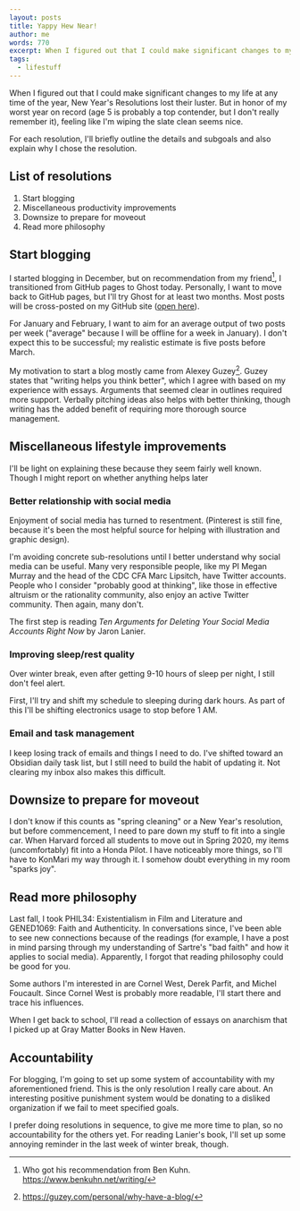 ```yaml
---
layout: posts
title: Yappy Hew Near!
author: me
words: 770
excerpt: When I figured out that I could make significant changes to my life at any time of the year, New Year's Resolutions lost their luster. But in honor of my worst year on record (age 5 is probably a top contender, but I don't really remember it), feeling like I'm wiping the slate clean seems nice. 
tags:
  - lifestuff
---
```

When I figured out that I could make significant changes to my life at any time of the year, New Year's Resolutions lost their luster. But in honor of my worst year on record (age 5 is probably a top contender, but I don't really remember it), feeling like I'm wiping the slate clean seems nice. 

For each resolution, I'll briefly outline the details and subgoals and also explain why I chose the resolution. 

## List of resolutions
1. Start blogging
2. Miscellaneous productivity improvements
3. Downsize to prepare for moveout
4. Read more philosophy

## Start blogging
I started blogging in December, but on recommendation from my friend[^1], I transitioned from GitHub pages to Ghost today. Personally, I want to move back to GitHub pages, but I'll try Ghost for at least two months. Most posts will be cross-posted on my GitHub site ([open here](https://awqx.github.io)). 

For January and February, I want to aim for an average output of two posts per week ("average" because I will be offline for a week in January). I don't expect this to be successful; my realistic estimate is five posts before March. 

My motivation to start a blog mostly came from Alexey Guzey[^2]. Guzey states that "writing helps you think better", which I agree with based on my experience with essays. Arguments that seemed clear in outlines required more support. Verbally pitching ideas also helps with better thinking, though writing has the added benefit of requiring more thorough source management.

## Miscellaneous lifestyle improvements
I'll be light on explaining these because they seem fairly well known. Though I might report on whether anything helps later

### Better relationship with social media
Enjoyment of social media has turned to resentment. (Pinterest is still fine, because it's been the most helpful source for helping with illustration and graphic design). 

I'm avoiding concrete sub-resolutions until I better understand why social media can be useful. Many very responsible people, like my PI Megan Murray and the head of the CDC CFA Marc Lipsitch, have Twitter accounts. People who I consider "probably good at thinking", like those in effective altruism or the rationality community, also enjoy an active Twitter community. Then again, many don't.   

The first step is reading *Ten Arguments for Deleting Your Social Media Accounts Right Now* by Jaron Lanier. 

### Improving sleep/rest quality
Over winter break, even after getting 9-10 hours of sleep per night, I still don't feel alert. 

First, I'll try and shift my schedule to sleeping during dark hours. As part of this I'll be shifting electronics usage to stop before 1 AM.

### Email and task management
I keep losing track of emails and things I need to do. I've shifted toward an Obsidian daily task list, but I still need to build the habit of updating it. Not clearing my inbox also makes this difficult. 

## Downsize to prepare for moveout
I don't know if this counts as "spring cleaning" or a New Year's resolution, but before commencement, I need to pare down my stuff to fit into a single car. When Harvard forced all students to move out in Spring 2020, my items (uncomfortably) fit into a Honda Pilot. I have noticeably more things, so I'll have to KonMari my way through it. I somehow doubt everything in my room "sparks joy". 

## Read more philosophy
Last fall, I took PHIL34: Existentialism in Film and Literature and GENED1069: Faith and Authenticity. In conversations since, I've been able to see new connections because of the readings (for example, I have a post in mind parsing through my understanding of Sartre's "bad faith" and how it applies to social media). Apparently, I forgot that reading philosophy could be good for you.

Some authors I'm interested in are Cornel West, Derek Parfit, and Michel Foucault. Since Cornel West is probably more readable, I'll start there and trace his influences. 

When I get back to school, I'll read a collection of essays on anarchism that I picked up at Gray Matter Books in New Haven. 

## Accountability
For blogging, I'm going to set up some system of accountability with my aforementioned friend. This is the only resolution I really care about. An interesting positive punishment system would be donating to a disliked organization if we fail to meet specified goals. 

I prefer doing resolutions in sequence, to give me more time to plan, so no accountability for the others yet. For reading Lanier's book, I'll set up some annoying reminder in the last week of winter break, though. 

[^1]: Who got his recommendation from Ben Kuhn. https://www.benkuhn.net/writing/
[^2]: https://guzey.com/personal/why-have-a-blog/
